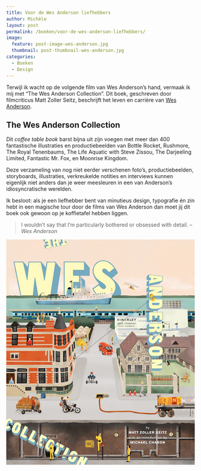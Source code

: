 ```yaml
---
title: Voor de Wes Anderson liefhebbers
author: Michèle
layout: post
permalink: /boeken/voor-de-wes-anderson-liefhebbers/
image:
  feature: post-image-wes-anderson.jpg
  thumbnail: post-thumbnail-wes-anderson.jpg
categories:
  - Boeken
  - Design
---
```

Terwijl ik wacht op de volgende film van Wes Anderson&#8217;s hand, vermaak ik mij met &#8220;The Wes Anderson Collection&#8221;. Dit boek, geschreven door filmcriticus Matt Zoller Seitz, beschrijft het leven en carrière van [Wes Anderson][1].

## The Wes Anderson Collection

Dit *coffee table book* barst bijna uit zijn voegen met meer dan 400 fantastische illustraties en productiebeelden van Bottle Rocket, Rushmore, The Royal Tenenbaums, The Life Aquatic with Steve Zissou, The Darjeeling Limited, Fantastic Mr. Fox, en Moonrise Kingdom.

Deze verzameling van nog niet eerder verschenen foto&#8217;s, productiebeelden, storyboards, illustraties, verkreukelde notities en interviews kunnen eigenlijk niet anders dan je weer meesleuren in een van Anderson&#8217;s  idiosyncratische werelden.

Ik besloot: als je een liefhebber bent van minutieus design, typografie én zin hebt in een magische tour door de films van Wes Anderson dan moet jij dit boek ook gewoon op je koffietafel hebben liggen.

> I wouldn&#8217;t say that I&#8217;m particularly bothered or obsessed with detail. &#8211; *Wes Anderson*

<img src="/assets/images/post-image-wes-anderson-02.jpg" alt="wes-anderson-collection-book"/>

[1]: https://en.wikipedia.org/wiki/Wes_Anderson